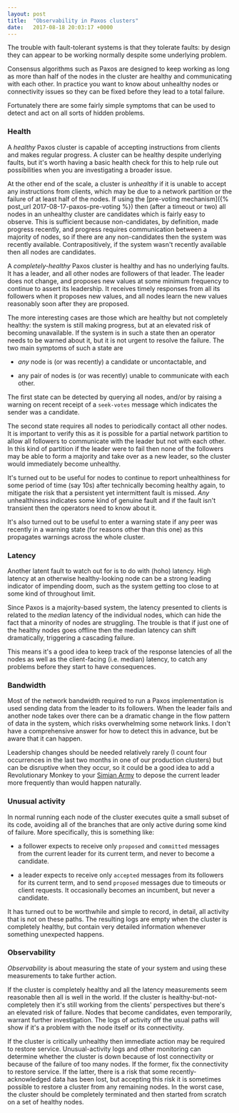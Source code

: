 ```yaml
---
layout: post
title:  "Observability in Paxos clusters"
date:   2017-08-18 20:03:17 +0000
---
```


The trouble with fault-tolerant systems is that they tolerate faults: by design
they can appear to be working normally despite some underlying problem.

Consensus algorithms such as Paxos are designed to keep working as long as more
than half of the nodes in the cluster are healthy and communicating with each
other. In practice you want to know about unhealthy nodes or connectivity
issues so they can be fixed before they lead to a total failure.

Fortunately there are some fairly simple symptoms that can be used to detect
and act on all sorts of hidden problems.

### Health

A _healthy_ Paxos cluster is capable of accepting instructions from clients and
makes regular progress. A cluster can be healthy despite underlying faults, but
it's worth having a basic health check for this to help rule out possibilities
when you are investigating a broader issue.

At the other end of the scale, a cluster is _unhealthy_ if it is unable to
accept any instructions from clients, which may be due to a network partition
or the failure of at least half of the nodes.  If using the [pre-voting
mechanism]({% post_url 2017-08-17-paxos-pre-voting %}) then (after a timeout or
two) all nodes in an unhealthy cluster are candidates which is fairly easy to
observe. This is sufficient because non-candidates, by definition, made
progress recently, and progress requires communication between a majority of
nodes, so if there are any non-candidates then the system was recently
available. Contrapositively, if the system wasn't recently available then all
nodes are candidates.

A _completely-healthy_ Paxos cluster is healthy and has no underlying faults.
It has a leader, and all other nodes are followers of that leader. The leader
does not change, and proposes new values at some minimum frequency to continue
to assert its leadership. It receives timely responses from all its followers
when it proposes new values, and all nodes learn the new values reasonably soon
after they are proposed.

The more interesting cases are those which are healthy but not completely
healthy: the system is still making progress, but at an elevated risk of
becoming unavailable. If the system is in such a state then an operator needs
to be warned about it, but it is not urgent to resolve the failure. The two
main symptoms of such a state are

* _any_ node is (or was recently) a candidate or uncontactable, and

* any pair of nodes is (or was recently) unable to communicate with each other.

The first state can be detected by querying all nodes, and/or by raising a
warning on recent receipt of a `seek-votes` message which indicates the sender
was a candidate.

The second state requires all nodes to periodically contact all other nodes.
It is important to verify this as it is possible for a partial network
partition to allow all followers to communicate with the leader but not with
each other. In this kind of partition if the leader were to fail then none of
the followers may be able to form a majority and take over as a new leader,
so the cluster would immediately become unhealthy.

It's turned out to be useful for nodes to continue to report unhealthiness for
some period of time (say 10s) after technically becoming healthy again, to
mitigate the risk that a persistent yet intermittent fault is missed. _Any_
unhealthiness indicates some kind of genuine fault and if the fault isn't
transient then the operators need to know about it.

It's also turned out to be useful to enter a warning state if any peer was
recently in a warning state (for reasons other than this one) as this
propagates warnings across the whole cluster.

### Latency

Another latent fault to watch out for is to do with (hoho) latency. High
latency at an otherwise healthy-looking node can be a strong leading indicator
of impending doom, such as the system getting too close to at some kind of
throughout limit.

Since Paxos is a majority-based system, the latency presented to clients is
related to the _median_ latency of the individual nodes, which can hide the
fact that a minority of nodes are struggling. The trouble is that if just one
of the healthy nodes goes offline then the median latency can shift
dramatically, triggering a cascading failure.

This means it's a good idea to keep track of the response latencies of all the
nodes as well as the client-facing (i.e. median) latency, to catch any problems
before they start to have consequences.

### Bandwidth

Most of the network bandwidth required to run a Paxos implementation is used
sending data from the leader to its followers. When the leader fails and
another node takes over there can be a dramatic change in the flow pattern of
data in the system, which risks overwhelming some network links. I don't have a
comprehensive answer for how to detect this in advance, but be aware that it
can happen.

Leadership changes should be needed relatively rarely (I count four occurrences
in the last two months in one of our production clusters) but can be disruptive
when they occur, so it could be a good idea to add a Revolutionary Monkey to
your [Simian
Army](https://medium.com/netflix-techblog/the-netflix-simian-army-16e57fbab116)
to depose the current leader more frequently than would happen naturally.

### Unusual activity

In normal running each node of the cluster executes quite a small subset of its
code, avoiding all of the branches that are only active during some kind of
failure. More specifically, this is something like:

* a follower expects to receive only `proposed` and `committed` messages from
  the current leader for its current term, and never to become a candidate.

* a leader expects to receive only `accepted` messages from its followers for
  its current term, and to send `proposed` messages due to timeouts or client
requests.  It occasionally becomes an incumbent, but never a candidate.

It has turned out to be worthwhile and simple to record, in detail, all
activity that is not on these paths. The resulting logs are empty when the
cluster is completely healthy, but contain very detailed information whenever
something unexpected happens.

### Observability

_Observability_ is about measuring the state of your system and using these
measurements to take further action.

If the cluster is completely healthy and all the latency measurements seem
reasonable then all is well in the world. If the cluster is
healthy-but-not-completely then it's still working from the clients'
perspectives but there's an elevated risk of failure. Nodes that become
candidates, even temporarily, warrant further investigation. The logs of
activity off the usual paths will show if it's a problem with the node itself
or its connectivity.

If the cluster is critically unhealthy then immediate action may be required to
restore service. Unusual-activity logs and other monitoring can determine
whether the cluster is down because of lost connectivity or because of the
failure of too many nodes. If the former, fix the connectivity to restore
service. If the latter, there is a risk that some recently-acknowledged data
has been lost, but accepting this risk it is sometimes possible to restore a
cluster from any remaining nodes. In the worst case, the cluster should be
completely terminated and then started from scratch on a set of healthy nodes.
